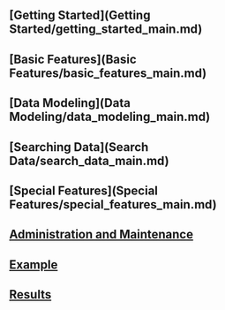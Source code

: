## [Getting Started](Getting Started/getting_started_main.md)

## [Basic Features](Basic Features/basic_features_main.md)

## [Data Modeling](Data Modeling/data_modeling_main.md)

## [Searching Data](Search Data/search_data_main.md)

## [Special Features](Special Features/special_features_main.md)

## [Administration and Maintenance](Adminstration/admin_main.md)

## [Example](Examples/example_main.md)

## [Results](Results/results_main.md)